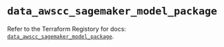 # `data_awscc_sagemaker_model_package`

Refer to the Terraform Registory for docs: [`data_awscc_sagemaker_model_package`](https://registry.terraform.io/providers/hashicorp/awscc/0.70.0/docs/data-sources/sagemaker_model_package).
